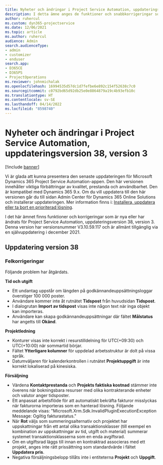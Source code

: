 ```yaml
---
title: Nyheter och ändringar i Project Service Automation, uppdateringsversion 38, version 3
description: I detta ämne anges de funktioner och snabbkorrigeringar som finns tillgängliga i Microsoft Dynamics 365 Project Service Automation, uppdateringsversion 38, V3.
author: ruhercul
ms.custom: dyn365-projectservice
ms.date: 12/06/2021
ms.topic: article
ms.author: ruhercul
audience: Admin
search.audienceType:
- admin
- customizer
- enduser
search.app:
- D365CE
- D365PS
- ProjectOperations
ms.reviewer: johnmichalak
ms.openlocfilehash: 16994535d57dc1d7fefbe6e892c154f52638c7c0
ms.sourcegitcommit: c0792bd65d92db25e0e8864879a19c4b93efb10c
ms.translationtype: HT
ms.contentlocale: sv-SE
ms.lasthandoff: 04/14/2022
ms.locfileid: "8598740"
---
```

# <a name="whats-new-or-changed-in-project-service-automation-update-release-38-v3"></a>Nyheter och ändringar i Project Service Automation, uppdateringsversion 38, version 3

[!include [banner](../includes/psa-now-project-operations.md)]

Vi är glada att kunna presentera den senaste uppdateringen för Microsoft Dynamics 365 Project Service Automation-appen. Den här versionen innehåller viktiga förbättringar av kvalitet, prestanda och användbarhet. Den är kompatibel med Dynamics 365 9.x. Om du vill uppdatera till den här versionen går du till sidan Admin Center för Dynamics 365 Online Solutions och installerar uppdateringen. Mer information finns i: [Installera, uppdatera eller ta bort en prioriterad lösning](/power-platform/admin/install-remove-preferred-solution).

I det här ämnet finns funktioner och korrigeringar som är nya eller har ändrats för Project Service Automation, uppdateringsversion 38, version 3. Denna version har versionsnummer V3.10.59.117 och är allmänt tillgänglig via en självuppdatering i december 2021.

## <a name="update-release-38"></a>Uppdatering version 38

### <a name="bug-fixes"></a>Felkorrigeringar

Följande problem har åtgärdats.

**Tid och utgift**

- Ett undantag uppstår om längden på godkännandeuppsättningsloggar överstiger 100 000 poster.
- Användare kommer inte åt rutnätet **Tidspost** från huvudsidan **Tidspost**.
- I dialogrutan **Import av tidspost** visas inte någon text när inga objekt kan importeras.
- Användare kan skapa godkännandeuppsättningar där fältet **Målstatus** har angetts till **Okänd**.

**Projektledning**

- Konturer visas inte korrekt i resurstilldelning för UTC(+09:30) och UTC(+10:00) när sommartid börjar.
- Fältet **Ytterligare kolumner** för uppdelad arbetsstruktur är dolt på vissa språk.
- Datumväljaren för kalenderkontrollen i rutnätet **Projektuppgift** är inte korrekt lokaliserad på kinesiska.

**Försäljning**

- Värdena **Kontaktprestanda** och **Projekts faktiska kostnad** stämmer inte överens när bokningsbara resurser med olika kontrakterande enheter och valutor anger tidsposter.
- Ett anpassat arbetsflöde för att automatiskt bekräfta fakturor misslyckas när fakturorna importeras som en hanterad lösning. Följande meddelande visas: "Microsoft.Xrm.Sdk.InvalidPluginExecutionException Message: Ogiltig fakturastatus."
- När **Rot** väljs som summeringsalternativ och projektet har uppskattningar från ett antal olika transaktionsklasser (till exempel en kombination av uppskattningar av tid, utgift och material) summerar systemet transaktionsklasserna som en enda avgiftsrad.
- Om en utgiftsrad läggs till innan en kontraktrad associeras med ett projekt, anges inte rätt prissättning som standardvärde i fältet **Uppdatera pris**.
- Negativa försäljningsbelopp tillåts inte i entiteterna **Projekt** och **Uppgift**.
